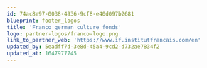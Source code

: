 ```yaml
---
id: 74ac8e97-0038-4936-9cf8-e40d097b2681
blueprint: footer_logos
title: 'Franco german culture fonds'
logo: partner-logos/franco-logo.png
link_to_partner_web: 'https://www.if.institutfrancais.com/en'
updated_by: 5eadff7d-3e8d-45a4-9cd2-d732ae7834f2
updated_at: 1647977745
---
```

